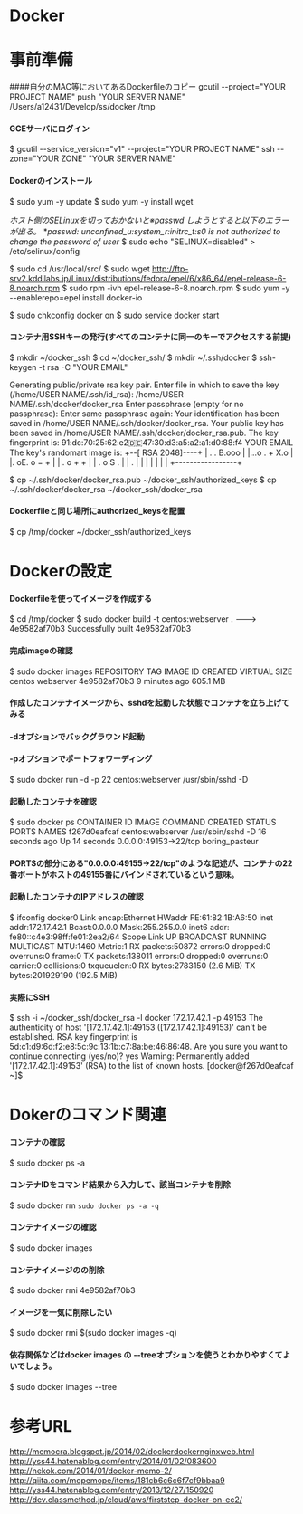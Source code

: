 Docker
======
# 事前準備

####自分のMAC等においてあるDockerfileのコピー
  gcutil --project="YOUR PROJECT NAME" push "YOUR SERVER NAME" /Users/a12431/Develop/ss/docker /tmp

#### GCEサーバにログイン
$ gcutil --service_version="v1" --project="YOUR PROJECT NAME" ssh --zone="YOUR ZONE" "YOUR SERVER NAME"

#### Dockerのインストール
$ sudo yum -y update
$ sudo yum -y install wget

*ホスト側のSELinuxを切っておかないと※passwd しようとすると以下のエラーが出る。*
**passwd: unconfined_u:system_r:initrc_t:s0 is not authorized to change the password of user*
$ sudo echo "SELINUX=disabled" > /etc/selinux/config

$ sudo cd /usr/local/src/
$ sudo wget http://ftp-srv2.kddilabs.jp/Linux/distributions/fedora/epel/6/x86_64/epel-release-6-8.noarch.rpm
$ sudo rpm -ivh epel-release-6-8.noarch.rpm
$ sudo yum -y --enablerepo=epel install docker-io

$ sudo chkconfig docker on
$ sudo service docker start

#### コンテナ用SSHキーの発行(すべてのコンテナに同一のキーでアクセスする前提)
$ mkdir ~/docker_ssh
$ cd ~/docker_ssh/
$ mkdir ~/.ssh/docker
$ ssh-keygen -t rsa -C "YOUR EMAIL"

Generating public/private rsa key pair.
Enter file in which to save the key (/home/USER NAME/.ssh/id_rsa): /home/USER NAME/.ssh/docker/docker_rsa
Enter passphrase (empty for no passphrase):
Enter same passphrase again:
Your identification has been saved in /home/USER NAME/.ssh/docker/docker_rsa.
Your public key has been saved in /home/USER NAME/.ssh/docker/docker_rsa.pub.
The key fingerprint is:
91:dc:70:25:62:e2:de:47:30:d3:a5:a2:a1:d0:88:f4 YOUR EMAIL
The key's randomart image is:
+--[ RSA 2048]----+
| .    . B.ooo    |
|...o . + X.o     |
|. oE. o = +      |
|   . o + +       |
|    . o S .      |
|         .       |
|                 |
|                 |
|                 |
+-----------------+

$ cp ~/.ssh/docker/docker_rsa.pub ~/docker_ssh/authorized_keys
$ cp ~/.ssh/docker/docker_rsa ~/docker_ssh/docker_rsa

#### Dockerfileと同じ場所にauthorized_keysを配置
$ cp /tmp/docker ~/docker_ssh/authorized_keys

# Dockerの設定

#### Dockerfileを使ってイメージを作成する
$ cd /tmp/docker
$ sudo docker build -t centos:webserver .
 ---> 4e9582af70b3
Successfully built 4e9582af70b3

#### 完成imageの確認
$ sudo docker images
REPOSITORY          TAG                 IMAGE ID            CREATED             VIRTUAL SIZE
centos              webserver           4e9582af70b3        9 minutes ago       605.1 MB


#### 作成したコンテナイメージから、sshdを起動した状態でコンテナを立ち上げてみる
#### -dオプションでバックグラウンド起動
#### -pオプションでポートフォワーディング
$ sudo docker run -d -p 22 centos:webserver /usr/sbin/sshd -D

#### 起動したコンテナを確認
$ sudo docker ps
CONTAINER ID        IMAGE               COMMAND             CREATED             STATUS              PORTS                   NAMES
f267d0eafcaf        centos:webserver    /usr/sbin/sshd -D   16 seconds ago      Up 14 seconds       0.0.0.0:49153->22/tcp   boring_pasteur


#### PORTSの部分にある"0.0.0.0:49155->22/tcp"のような記述が、コンテナの22番ポートがホストの49155番にバインドされているという意味。

#### 起動したコンテナのIPアドレスの確認
$ ifconfig
docker0   Link encap:Ethernet  HWaddr FE:61:82:1B:A6:50
          inet addr:172.17.42.1  Bcast:0.0.0.0  Mask:255.255.0.0
          inet6 addr: fe80::c4e3:98ff:fe01:2ea2/64 Scope:Link
          UP BROADCAST RUNNING MULTICAST  MTU:1460  Metric:1
          RX packets:50872 errors:0 dropped:0 overruns:0 frame:0
          TX packets:138011 errors:0 dropped:0 overruns:0 carrier:0
          collisions:0 txqueuelen:0
          RX bytes:2783150 (2.6 MiB)  TX bytes:201929190 (192.5 MiB)


#### 実際にSSH
$ ssh -i ~/docker_ssh/docker_rsa -l docker 172.17.42.1 -p 49153
The authenticity of host '[172.17.42.1]:49153 ([172.17.42.1]:49153)' can't be established.
RSA key fingerprint is 5d:c1:d9:6d:f2:e8:5c:9c:13:1b:c7:8a:be:46:86:48.
Are you sure you want to continue connecting (yes/no)? yes
Warning: Permanently added '[172.17.42.1]:49153' (RSA) to the list of known hosts.
[docker@f267d0eafcaf ~]$



# Dokerのコマンド関連

#### コンテナの確認
$ sudo docker ps -a

#### コンテナIDをコマンド結果から入力して、該当コンテナを削除
$ sudo docker rm `sudo docker ps -a -q`

#### コンテナイメージの確認
$ sudo docker images

#### コンテナイメージのの削除
$ sudo docker rmi 4e9582af70b3

#### イメージを一気に削除したい
$ sudo docker rmi $(sudo docker images -q)

#### 依存関係などはdocker images の --treeオプションを使うとわかりやすくてよいでしょう。
$ sudo docker images --tree



# 参考URL
http://memocra.blogspot.jp/2014/02/dockerdockernginxweb.html
http://yss44.hatenablog.com/entry/2014/01/02/083600
http://nekok.com/2014/01/docker-memo-2/
http://qiita.com/mopemope/items/181cb6c6c6f7cf9bbaa9
http://yss44.hatenablog.com/entry/2013/12/27/150920
http://dev.classmethod.jp/cloud/aws/firststep-docker-on-ec2/
